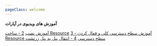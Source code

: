 ```yaml
---
pageClass: welcome
---
```



**آموزش های ویدیوی در آپارات**



[آموزش نصب](https://www.aparat.com/v/a4jFB)
[2 - ساخت Resource](https://www.aparat.com/v/Y9PdA)
[3 - آموزش سطح دسترسی کلی و فعال کردن Resource سطح دسترسی](https://www.aparat.com/v/LS2im)
[4 - انتقال پنل به پنل زرتشت](https://www.aparat.com/v/ctUK5)